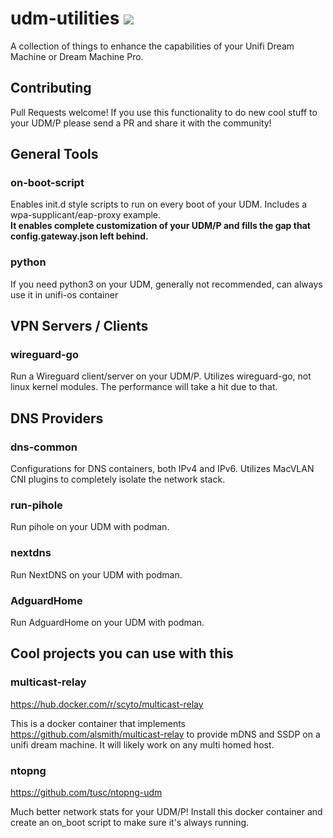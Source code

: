 # udm-utilities [<img src="https://img.shields.io/badge/slack-boostchicken-blue.svg?logo=slack">](https://join.slack.com/t/boostchicken/shared_invite/zt-fcjszaw4-2ZuNFxIQnrpjxixnm17LXQ)

A collection of things to enhance the capabilities of your Unifi Dream Machine or Dream Machine Pro.

## Contributing
Pull Requests welcome! If you use this functionality to do new cool stuff to your UDM/P please send a PR and share it with the community!

## General Tools
### on-boot-script
Enables init.d style scripts to run on every boot of your UDM. Includes a wpa-supplicant/eap-proxy example.  
**It enables complete customization of your UDM/P and fills the gap that config.gateway.json left behind.**

### python
If you need python3 on your UDM, generally not recommended, can always use it in unifi-os container

## VPN Servers / Clients

### wireguard-go
Run a Wireguard client/server on your UDM/P.  Utilizes wireguard-go, not linux kernel modules.  The performance will take a hit due to that.

## DNS Providers
### dns-common
Configurations for DNS containers, both IPv4 and IPv6.  Utilizes MacVLAN CNI plugins to completely isolate the network stack.

### run-pihole
Run pihole on your UDM with podman.

### nextdns
Run NextDNS on your UDM with podman. 

### AdguardHome
Run AdguardHome on your UDM with podman.

## Cool projects you can use with this

### multicast-relay 
https://hub.docker.com/r/scyto/multicast-relay 

This is a docker container that implements https://github.com/alsmith/multicast-relay to provide mDNS and SSDP on a unifi dream machine. It will likely work on any multi homed host.

### ntopng
https://github.com/tusc/ntopng-udm

Much better network stats for your UDM/P!  Install this docker container and create an on_boot script to make sure it's always running.
